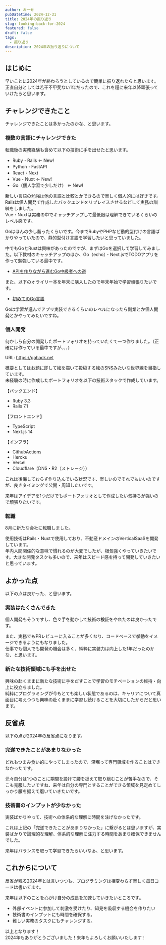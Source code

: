 ```yaml
---
author: おーせ
pubDatetime: 2024-12-31
title: 2024年の振り返り
slug: looking-back-for-2024
featured: false
draft: false
tags:
  - 振り返り
description: 2024年の振り返りについて
---
```


## はじめに
早いことに2024年が終わろうとしているので簡単に振り返れたらと思います。<br />
正直自分としては若干不甲斐ない1年だったので、これを糧に来年以降頑張っていけたらと思います。

## チャレンジできたこと
チャレンジできたことは多かったのかな、と思います。

### 複数の言語にチャレンジできた
転職後の実務経験も含めて以下の技術に手を出せたと思います。<br />

- Ruby・Rails <- New!
- Python・FastAPI
- React・Next
- Vue・Nuxt <- New!
- Go（個人学習で少しだけ） <- New!

新しい言語の勉強は他の言語と比較とかできるので楽しく個人的には好きです。<br />
Railsは個人開発で作成したバックエンドをリプレイスさせるなどして実務の訓練をしました。<br />
Vue・Nuxtは実務の中でキャッチアップして最低限は理解できているくらいのレベル感です。<br />


Goはほんの少し齧ったくらいです。今までRubyやPHPなど動的型付けの言語ばかりやっていたので、静的型付け言語を学習したいと思っていました。<br />


中でもGoとRustは興味があったのですが、まずはGoを選択して学習してみました。以下教材のキャッチアップのほか、Go（echo）・Next.jsでTODOアプリを作って勉強している最中です。<br />

- [APIを作りながら進むGo中級者への道](https://techbookfest.org/product/jXDAEU1dR53kbZkgtDm9zx?productVariantID=dvjtgpjw8VDTXNqKaanTVi)



また、以下のオライリー本を年末に購入したので年末年始で学習頑張りたいです。

- [初めてのGo言語](https://www.amazon.co.jp/dp/4814400047?tag=maftracking515946-22&linkCode=ure&creative=6339)


Goは学習が進んでアプリ実装できるくらいのレベルになったら副業とか個人開発とかやってみたいですね。


### 個人開発
何かしら自分の開発したポートフォリオを持っていたくて一つ作りました。（正確には作っている最中ですが、、、）

URL: https://gahack.net


概要としてはお題に即して絵を描いて投稿する絵のSNSみたいな世界線を目指しています。<br />
未経験の時に作成したポートフォリオを以下の技術スタックで作成しています。

【バックエンド】
- Ruby 3.3
- Rails 7.1

【フロントエンド】
- TypeScript
- Next.js 14

【インフラ】
- GithubActions
- Heroku
- Vercel
- Cloudflare（DNS・R2（ストレージ））


これは後悔しておらず作り込んでいる状況です、楽しいのでそれでもいいのですが、良きタイミングで公開・周知したいです。

来年はアイデアを1つだけでもポートフォリオとして作成したい気持ちが強いので頑張りたいです。

### 転職
8月に新たな会社に転職しました。<br />


使用技術はRails・Nuxtで使用しており、不動産ドメインのVerticalSaaSを開発しています。<br />
年内人間関係的な意味で慣れるのが大変でしたが、根気強くやっていきたいです。大きな開発タスクも多いので、来年はスピード感を持って開発していきたいと思っています。

## よかった点
以下の点は良かった、と思います。

### 実装はたくさんできた
個人開発もそうですし、色々手を動かして技術の検証をやれたのは良かったです。<br />

また、実務でもPRレビューに入ることが多くなり、コードベースで挙動をイメージできるようにもなりました。<br />
仕事でも個人でも開発の機会は多く、純粋に実装力は向上した1年だったのかな、と思います。

### 新たな技術領域にも手を出せた
興味の赴くままに新たな技術に手をだすことで学習のモチベーションの維持・向上に役立ちました。<br />
純粋にプログラミングが今もとても楽しい状態であるのは、キャリアについて真面目に考えつつも興味の赴くままに学習し続けることを大切にしたからだと思います。

## 反省点
以下の点が2024年の反省点になります。

### 完遂できたことがあまりなかった
どれもつまみ食い的にやってしまったので、深堀って専門領域を作ることはできなかったです。<br />


元々自分は1つのことに期間を設けて腰を据えて取り組むことが苦手なので、そこも克服したいですね、来年は自分の専門とすることができる領域を見定めてしっかり腰を据えて磨いていきたいです。

### 技術書のインプットが少なかった
実装ばかりやって、技術への体系的な理解に時間を注げなかったです。<br />


これは上記の「完遂できたことがあまりなかった」に繋がるとは思いますが、実装ばかりで論理的な理解、体系的な理解に注力する時間をあまり確保できませんでした。<br />


来年はバランスを取って学習できたらいいなぁ、と思います。

## これからについて
反省が残る2024年とは言いつつも、プログラミングは相変わらず楽しく毎日コードは書いてます。<br />


来年は以下のことを心がけ自分の成長を加速していきたいところです。

- 外部イベントに参加して刺激を受けたり、知見を吸収する機会を作りたい
- 技術書のインプットにも時間を確保する。
- 難しい実務のタスクにもチャレンジする。

以上となります！ <br />
2024年もありがとうございました！来年もよろしくお願いいたします！
